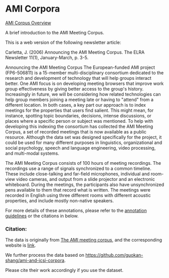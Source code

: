 # AMI Corpora

[AMI Corpus Overview](https://groups.inf.ed.ac.uk/ami/corpus/overview.shtml)

A brief introduction to the AMI Meeting Corpus.

This is a web version of the following newsletter article:

Carletta, J. (2006) Announcing the AMI Meeting Corpus. The ELRA Newsletter 11(1), January-March, p. 3-5.

Announcing the AMI Meeting Corpus
The European-funded AMI project (FP6-506811) is a 15-member multi-disciplinary consortium dedicated to the research and development of technology that will help groups interact better. One AMI focus is on developing meeting browsers that improve work group effectiveness by giving better access to the group's history. Increasingly in future, we will be considering how related technologies can help group members joining a meeting late or having to "attend" from a different location. In both cases, a key part our approach is to index meetings for the properties that users find salient. This might mean, for instance, spotting topic boundaries, decisions, intense discussions, or places where a specific person or subject was mentioned. To help with developing this indexing the consortium has collected the AMI Meeting Corpus, a set of recorded meetings that is now available as a public resource. Although the data set was designed specifically for the project, it could be used for many different purposes in linguistics, organizational and social psychology, speech and language engineering, video processing, and multi-modal systems.

The AMI Meeting Corpus consists of 100 hours of meeting recordings. The recordings use a range of signals synchronized to a common timeline. These include close-talking and far-field microphones, individual and room-view video cameras, and output from a slide projector and an electronic whiteboard. During the meetings, the participants also have unsynchronized pens available to them that record what is written. The meetings were recorded in English using three different rooms with different acoustic properties, and include mostly non-native speakers.



For more details of these annotations, please refer to the [annotation guidelines](https://groups.inf.ed.ac.uk/ami/corpus/guidelines.shtml) or the citations in below.


### Citation:

The data is originally from [The AMI meeting corpus](https://d1wqtxts1xzle7.cloudfront.net/50793769/The_AMI_meeting_corpus20161208-17868-1xaka8f-libre.pdf?1481255943=&response-content-disposition=inline%3B+filename%3DThe_AMI_Meeting_Corpus.pdf&Expires=1690239442&Signature=IEM2L-siuuBS6rwhh5C-w7NthOVlZGb0m12CYvrR59d4rECuowhYoW1F~403O3V4L2tJI6gokXgm9n1QBXS-wQfRiNCRv4uVVNZ60-Mbf1hz~rQJpJ4iBTHHhyZTiGyO~VbCWiqJhS5lAC5cGGzsefKjaxqBLnHnF-Mq6M7c6Q7PMFLToRu9K7hAoFNbJTc7GoA72hUUyoQprYJ6f0VaDmRyrVQJYaYQxHvPiZ9-bjH2-NOVpnolVQP5LYT5AYcrpV~FcmzKvBd7cyl5fxD4EsWcAsvMotv0cCnhoCra20uatZAUz9G8ZpID~9lkMWOaOLPxwJruOPoXoBCAA7R5oQ__&Key-Pair-Id=APKAJLOHF5GGSLRBV4ZA), and the corresponding website is [link](https://groups.inf.ed.ac.uk/ami/corpus/overview.shtml).

We further process the data based on https://github.com/guokan-shang/ami-and-icsi-corpora.

Please cite their work accordingly if you use the dataset. 
